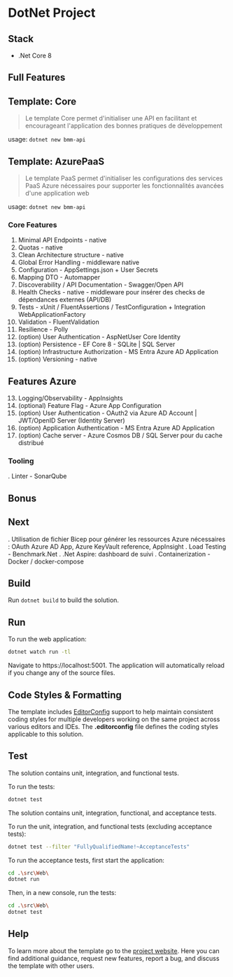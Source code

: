 # DotNet Project

## Stack
- .Net Core 8

## Full Features 

<!--#if (Variant == 'Core') -->
## Template: Core 
> Le template Core permet d'initialiser une API en facilitant et encourageant l'application des bonnes pratiques de développement
 
usage: 
`
dotnet new bmm-api
`
<!--#else -->
## Template: AzurePaaS
> Le template PaaS permet d'initialiser les configurations des services PaaS Azure nécessaires pour supporter les fonctionnalités avancées d'une application web

usage:
`
dotnet new bmm-api
`
<!--#endif -->

### Core Features

1. Minimal API Endpoints - native
2. Quotas - native
3. Clean Architecture structure - native
4. Global Error Handling - middleware native
5. Configuration - AppSettings.json + User Secrets
6. Mapping DTO - Automapper
7. Discoverability / API Documentation - Swagger/Open API
8. Health Checks - native - middleware pour insérer des checks de dépendances externes (API/DB)
9. Tests - xUnit / FluentAssertions / TestConfiguration + Integration WebApplicationFactory
11. Validation - FluentValidation
12. Resilience - Polly
13. (option) User Authentication - AspNetUser Core Identity
14. (option) Persistence - EF Core 8 - SQLite | SQL Server
16. (option) Infrastructure Authorization - MS Entra Azure AD Application
17. (option) Versioning - native

<!--#if (Variant == 'PaaS') -->
## Features Azure

13. Logging/Observability - AppInsights
14. (optional) Feature Flag - Azure App Configuration
15. (option) User Authentication - OAuth2 via Azure AD Account | JWT/OpenID Server (Identity Server)
16. (option) Application Authentication - MS Entra Azure AD Application
16. (option) Cache server - Azure Cosmos DB / SQL Server pour du cache distribué

<!--#endif-->
### Tooling  
. Linter - SonarQube 
 
## Bonus 
 
## Next
. Utilisation de fichier Bicep pour générer les ressources Azure nécessaires : OAuth Azure AD App, Azure KeyVault reference, AppInsight 
. Load Testing - Benchmark.Net
. .Net Aspire: dashboard de suivi
.  Containerization - Docker / docker-compose

## Build

Run `dotnet build` to build the solution.

## Run

To run the web application:

```bash
dotnet watch run -tl
```

Navigate to https://localhost:5001. The application will automatically reload if you change any of the source files.

## Code Styles & Formatting

The template includes [EditorConfig](https://editorconfig.org/) support to help maintain consistent coding styles for multiple developers working on the same project across various editors and IDEs. The **.editorconfig** file defines the coding styles applicable to this solution.

## Test

<!--#if (UseApiOnly) -->
The solution contains unit, integration, and functional tests.

To run the tests:
```bash
dotnet test
```
<!--#else -->
The solution contains unit, integration, functional, and acceptance tests.

To run the unit, integration, and functional tests (excluding acceptance tests):
```bash
dotnet test --filter "FullyQualifiedName!~AcceptanceTests"
```

To run the acceptance tests, first start the application:

```bash
cd .\src\Web\
dotnet run
```

Then, in a new console, run the tests:
```bash
cd .\src\Web\
dotnet test
```
<!--#endif -->

## Help
To learn more about the template go to the [project website](caRepositoryUrl). Here you can find additional guidance, request new features, report a bug, and discuss the template with other users.
